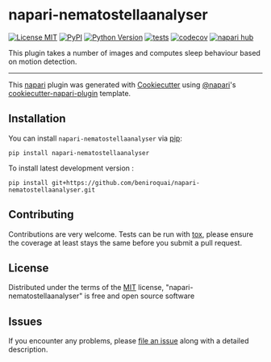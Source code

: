 # napari-nematostellaanalyser

[![License MIT](https://img.shields.io/pypi/l/napari-nematostellaanalyser.svg?color=green)](https://github.com/beniroquai/napari-nematostellaanalyser/raw/main/LICENSE)
[![PyPI](https://img.shields.io/pypi/v/napari-nematostellaanalyser.svg?color=green)](https://pypi.org/project/napari-nematostellaanalyser)
[![Python Version](https://img.shields.io/pypi/pyversions/napari-nematostellaanalyser.svg?color=green)](https://python.org)
[![tests](https://github.com/beniroquai/napari-nematostellaanalyser/workflows/tests/badge.svg)](https://github.com/beniroquai/napari-nematostellaanalyser/actions)
[![codecov](https://codecov.io/gh/beniroquai/napari-nematostellaanalyser/branch/main/graph/badge.svg)](https://codecov.io/gh/beniroquai/napari-nematostellaanalyser)
[![napari hub](https://img.shields.io/endpoint?url=https://api.napari-hub.org/shields/napari-nematostellaanalyser)](https://napari-hub.org/plugins/napari-nematostellaanalyser)

This plugin takes a number of images and computes sleep behaviour based on motion detection.

----------------------------------

This [napari] plugin was generated with [Cookiecutter] using [@napari]'s [cookiecutter-napari-plugin] template.

<!--
Don't miss the full getting started guide to set up your new package:
https://github.com/napari/cookiecutter-napari-plugin#getting-started

and review the napari docs for plugin developers:
https://napari.org/stable/plugins/index.html
-->

## Installation

You can install `napari-nematostellaanalyser` via [pip]:

    pip install napari-nematostellaanalyser



To install latest development version :

    pip install git+https://github.com/beniroquai/napari-nematostellaanalyser.git


## Contributing

Contributions are very welcome. Tests can be run with [tox], please ensure
the coverage at least stays the same before you submit a pull request.

## License

Distributed under the terms of the [MIT] license,
"napari-nematostellaanalyser" is free and open source software

## Issues

If you encounter any problems, please [file an issue] along with a detailed description.

[napari]: https://github.com/napari/napari
[Cookiecutter]: https://github.com/audreyr/cookiecutter
[@napari]: https://github.com/napari
[MIT]: http://opensource.org/licenses/MIT
[BSD-3]: http://opensource.org/licenses/BSD-3-Clause
[GNU GPL v3.0]: http://www.gnu.org/licenses/gpl-3.0.txt
[GNU LGPL v3.0]: http://www.gnu.org/licenses/lgpl-3.0.txt
[Apache Software License 2.0]: http://www.apache.org/licenses/LICENSE-2.0
[Mozilla Public License 2.0]: https://www.mozilla.org/media/MPL/2.0/index.txt
[cookiecutter-napari-plugin]: https://github.com/napari/cookiecutter-napari-plugin

[file an issue]: https://github.com/beniroquai/napari-nematostellaanalyser/issues

[napari]: https://github.com/napari/napari
[tox]: https://tox.readthedocs.io/en/latest/
[pip]: https://pypi.org/project/pip/
[PyPI]: https://pypi.org/
